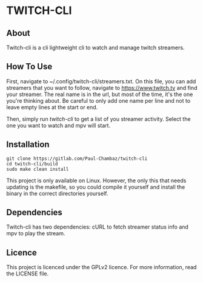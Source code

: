 TWITCH-CLI
=

About
-
Twitch-cli is a cli lightweight cli to watch and manage twitch streamers.

How To Use
-

First, navigate to ~/.config/twitch-cli/streamers.txt.
On this file, you can add streamers that you want to follow, navigate to https://www.twitch.tv and find your streamer. 
The real name is in the url, but most of the time, it's the one you're thinking about. Be careful to only add one name per line and not to leave empty lines at the start or end.

Then, simply run *twitch-cli* to get a list of you streamer activity. Select the one you want to watch and mpv will start. 

Installation
-

```
git clone https://gitlab.com/Paul-Chambaz/twitch-cli
cd twitch-cli/build
sudo make clean install
```
This project is only available on Linux. However, the only this that needs updating is the makefile, so you could compile it yourself and install the binary in the correct directories yourself.

Dependencies
-

Twitch-cli has two dependencies: cURL to fetch streamer status info and mpv to play the stream.

Licence
-

This project is licenced under the GPLv2 licence.
For more information, read the LICENSE file.
